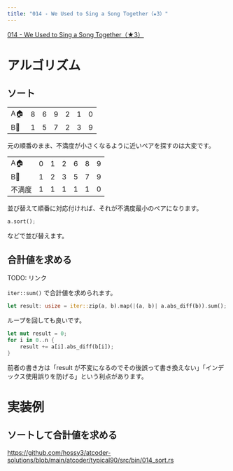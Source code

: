 ```yaml
---
title: "014 - We Used to Sing a Song Together（★3）"
---
```


[014 \- We Used to Sing a Song Together（★3）](https://atcoder.jp/contests/typical90/tasks/typical90_n)

# アルゴリズム

## ソート

||||||||
|---|---|---|---|---|---|---|
|A🏠|8|6|9|2|1|0|
|B🏫|1|5|7|2|3|9|

元の順番のまま、不満度が小さくなるように近いペアを探すのは大変です。

||||||||
|---|---|---|---|---|---|---|
|A🏠|0|1|2|6|8|9|
|B🏫|1|2|3|5|7|9|
|不満度|1|1|1|1|1|0|

並び替えて順番に対応付ければ、それが不満度最小のペアになります。

```rust
a.sort();
```

などで並び替えます。


## 合計値を求める

TODO: リンク 

`iter::sum()` で合計値を求められます。

```rust
let result: usize = iter::zip(a, b).map(|(a, b)| a.abs_diff(b)).sum();
```

ループを回しても良いです。

```rust
let mut result = 0;
for i in 0..n {
    result += a[i].abs_diff(b[i]);
}
```

前者の書き方は「result が不変になるのでその後誤って書き換えない」「インデックス使用誤りを防げる」という利点があります。


# 実装例

## ソートして合計値を求める
https://github.com/hossy3/atcoder-solutions/blob/main/atcoder/typical90/src/bin/014_sort.rs

